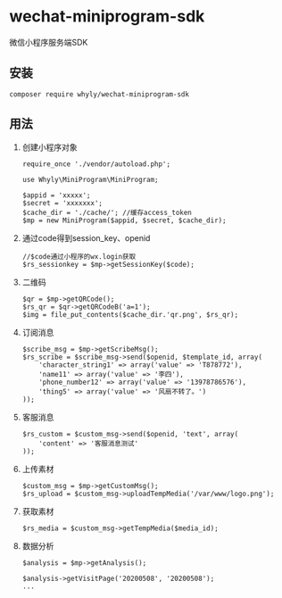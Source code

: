 # wechat-miniprogram-sdk
微信小程序服务端SDK



## 安装

```
composer require whyly/wechat-miniprogram-sdk
```

## 用法

1. 创建小程序对象

   ```
   require_once './vendor/autoload.php';
   
   use Whyly\MiniProgram\MiniProgram;
   
   $appid = 'xxxxx';
   $secret = 'xxxxxxx';
   $cache_dir = './cache/'; //缓存access_token
   $mp = new MiniProgram($appid, $secret, $cache_dir);
   ```

2. 通过code得到session_key、openid

   ```
   //$code通过小程序的wx.login获取
   $rs_sessionkey = $mp->getSessionKey($code);
   ```

   

3. 二维码

   ```
   $qr = $mp->getQRCode();
   $rs_qr = $qr->getQRCodeB('a=1');
   $img = file_put_contents($cache_dir.'qr.png', $rs_qr);
   ```

4. 订阅消息

   ```
   $scribe_msg = $mp->getScribeMsg();
   $rs_scribe = $scribe_msg->send($openid, $template_id, array(
       'character_string1' => array('value' => 'T878772'),
       'name11' => array('value' => '李四'),
       'phone_number12' => array('value' => '13978786576'),
       'thing5' => array('value' => '风扇不转了。')
   ));
   ```

   

5. 客服消息

   ```
   $rs_custom = $custom_msg->send($openid, 'text', array(
       'content' => '客服消息测试'
   ));
   ```

   

6. 上传素材

   ```
   $custom_msg = $mp->getCustomMsg();
   $rs_upload = $custom_msg->uploadTempMedia('/var/www/logo.png');
   ```

   

7. 获取素材

   ```
   $rs_media = $custom_msg->getTempMedia($media_id);
   ```

   

8. 数据分析

   ```
   $analysis = $mp->getAnalysis();
   
   $analysis->getVisitPage('20200508', '20200508');
   ...
   ```

   